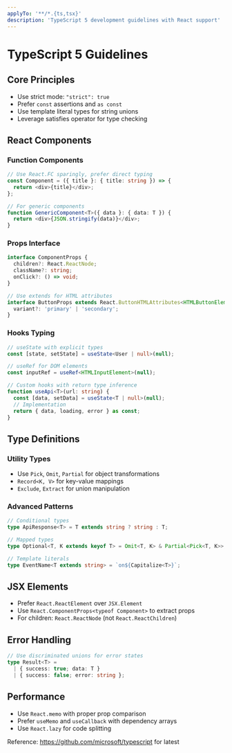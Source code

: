 ```yaml
---
applyTo: '**/*.{ts,tsx}'
description: 'TypeScript 5 development guidelines with React support'
---
```


# TypeScript 5 Guidelines

## Core Principles
- Use strict mode: `"strict": true`
- Prefer `const` assertions and `as const`
- Use template literal types for string unions
- Leverage satisfies operator for type checking

## React Components

### Function Components
```typescript
// Use React.FC sparingly, prefer direct typing
const Component = ({ title }: { title: string }) => {
  return <div>{title}</div>;
};

// For generic components
function GenericComponent<T>({ data }: { data: T }) {
  return <div>{JSON.stringify(data)}</div>;
}
```

### Props Interface
```typescript
interface ComponentProps {
  children?: React.ReactNode;
  className?: string;
  onClick?: () => void;
}

// Use extends for HTML attributes
interface ButtonProps extends React.ButtonHTMLAttributes<HTMLButtonElement> {
  variant?: 'primary' | 'secondary';
}
```

### Hooks Typing
```typescript
// useState with explicit types
const [state, setState] = useState<User | null>(null);

// useRef for DOM elements
const inputRef = useRef<HTMLInputElement>(null);

// Custom hooks with return type inference
function useApi<T>(url: string) {
  const [data, setData] = useState<T | null>(null);
  // Implementation
  return { data, loading, error } as const;
}
```

## Type Definitions

### Utility Types
- Use `Pick`, `Omit`, `Partial` for object transformations
- `Record<K, V>` for key-value mappings
- `Exclude`, `Extract` for union manipulation

### Advanced Patterns
```typescript
// Conditional types
type ApiResponse<T> = T extends string ? string : T;

// Mapped types
type Optional<T, K extends keyof T> = Omit<T, K> & Partial<Pick<T, K>>;

// Template literals
type EventName<T extends string> = `on${Capitalize<T>}`;
```

## JSX Elements
- Prefer `React.ReactElement` over `JSX.Element`
- Use `React.ComponentProps<typeof Component>` to extract props
- For children: `React.ReactNode` (not `React.ReactChildren`)

## Error Handling
```typescript
// Use discriminated unions for error states
type Result<T> =
  | { success: true; data: T }
  | { success: false; error: string };
```

## Performance
- Use `React.memo` with proper prop comparison
- Prefer `useMemo` and `useCallback` with dependency arrays
- Use `React.lazy` for code splitting

Reference: https://github.com/microsoft/typescript for latest
